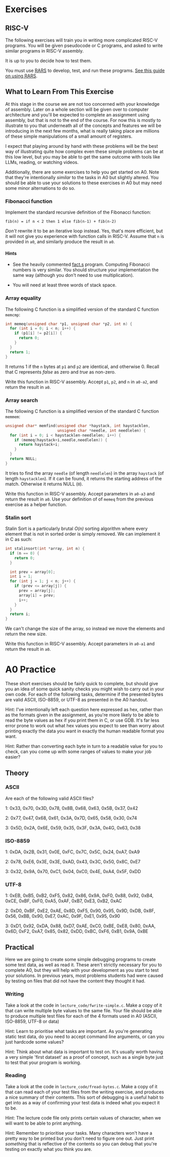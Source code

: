 # Exercises

## RISC-V

The following exercises will train you in writing more
complicated RISC-V programs.
You will be given pseudocode or C programs, and asked to write similar
programs in RISC-V assembly.

It is up to you to decide how to test them.

You must use [RARS](https://github.com/TheThirdOne/rars) to develop,
test, and run these programs.  [See this guide on using
RARS](../../tools/rars.md).

## What to Learn From This Exercise
At this stage in the course we are not too concerned with your knowledge of 
assembly. Later on a whole section will be given over to computer architecture
and you'll be expected to complete an assignment using assembly, but that is 
not to the end of the course. For now this is mostly to illustrate to you that
underneath all of the concepts and features we will be introducing in the next
few months, what is really taking place are millions of these simple 
manipulations of a small amount of registers. 

I expect that playing around by hand with these problems will be the best way
of illustrating quite how complex even these simple problems can be at this low
level, but you may be able to get the same outcome with tools like LLMs, 
reading, or watching videos.

Additionally, there are some exercises to help you get started on A0. Note that
they're intentionally _similar_ to the tasks in A0 but slightly altered. You 
should be able to use your solutions to these exercises in A0 but may need some
minor alternations to do so. 

### Fibonacci function

Implement the standard recursive definition of the Fibonacci function:

    fib(n) = if n < 2 then 1 else fib(n-1) + fib(n-2)

*Don't* rewrite it to be an iterative loop instead.  Yes, that's more
efficient, but it will not give you experience with function calls in
RISC-V.  Assume that `n` is provided in `a0`, and similarly produce
the result in `a0`.

#### Hints

* See the heavily commented [fact.s](fact.s) program.  Computing
  Fibonacci numbers is very similar.  You should structure your
  implementation the same way (although you don't need to use
  multiplication).

* You will need at least three words of stack space.

### Array equality

The following C function is a simplified version of the standard C
function ``memcmp``:

```C
int memeq(unsigned char *p1, unsigned char *p2, int n) {
  for (int i = 0; i < n; i++) {
    if (p1[i] != p2[i]) {
      return 0;
    }
  }
  return 1;
}
```

It returns 1 if the `n` bytes at `p1` and `p2` are identical, and
otherwise 0.  Recall that C represents *false* as zero and *true* as
non-zero.

Write this function in RISC-V assembly.  Accept `p1`, `p2`, and `n` in
`a0-a2`, and return the result in `a0`.

### Array search

The following C function is a simplified version of the standard C
function `memmem`:

```C
unsigned char* memfind(unsigned char *haystack, int haystacklen,
                       unsigned char *needle, int needlelen) {
  for (int i = 0; i < haystacklen-needlelen; i++) {
    if (memeq(haystack+i,needle,needlelen)) {
      return haystack+i;
    }
  }
  return NULL;
}
```

It tries to find the array `needle` (of length `needlelen`) in the
array `haystack` (of length `haystacklen`).  If it can be found, it
returns the starting address of the match.  Otherwise it returns NULL
(`0`).

Write this function in RISC-V assembly.  Accept parameters in `a0-a3`
and return the result in `a0`.  Use your definition of of `memeq` from
the previous exercise as a helper function.

### Stalin sort

Stalin Sort is a particularly brutal *O(n)* sorting algorithm where
every element that is not in sorted order is simply removed.  We can
implement it in C as such:

```C
int stalinsort(int *array, int n) {
  if (n == 0) {
    return 0;
  }

  int prev = array[0];
  int i = 1;
  for (int j = 1; j < n; j++) {
    if (prev <= array[j]) {
      prev = array[j];
      array[i] = prev;
      i++;
    }
  }
  return i;
}
```

We can't change the size of the array, so instead we move the elements
and return the new size.

Write this function in RISC-V assembly.  Accept parameters in `a0-a1`
and return the result in `a0`.

# A0 Practice
These short exercises should be fairly quick to complete, but should give you
an idea of some quick sanity checks you might wish to carry out in your own 
code. For each of the following tasks, determine if the presented bytes are
valid ASCII, ISO-8859, or UTF-8 as presented in the A0 handout.

Hint: I've intentionally left each question here expressed as hex, rather 
than as the formats given in the assignment, as you're more likely to be able 
to read the byte values as hex if you print them in C, or use GDB. It's far 
less error prone to work out what hex values you expect to see than worry about
printing exactly the data you want in exactly the human readable format you 
want.

Hint: Rather than converting each byte in turn to a readable value for you to
check, can you come up with some ranges of values to make your job easier?

## Theory

### ASCII
Are each of the following valid ASCII files? 

1: 
    0x33, 0x70, 0x3D, 0x78, 0x8B, 0x68, 0x63, 0x5B, 0x37, 0x42

2:
    0x77, 0x47, 0x68, 0x61, 0x3A, 0x7D, 0x65, 0x58, 0x30, 0x74

3:
    0x5D, 0x2A, 0x6E, 0x59, 0x35, 0x3F, 0x3A, 0x4G, 0x63, 0x38

### ISO-8859

1:
    0xDA, 0x2B, 0x31, 0x0E, 0xFC, 0x7C, 0x5C, 0x24, 0xA7, 0xA9

2:
    0x78, 0xE6, 0x3E, 0x3E, 0xAD, 0x43, 0x3C, 0x50, 0x8C, 0xE7

3:
    0x32, 0x9A, 0x70, 0xC1, 0x04, 0xC0, 0x4E, 0xA4, 0x5F, 0xDD

### UTF-8
1:
    0xEB, 0xB5, 0xB2, 0xF5, 0x82, 0x86, 0x9A, 0xF0, 0x88, 0x92, 0xB4, 
    0xCE, 0xBF, 0xF0, 0xA5, 0xAF, 0xB7, 0xE3, 0xB2, 0xAC

2:
    0xD0, 0xBF, 0xE2, 0xAE, 0x8D, 0xF5, 0x90, 0x95, 0x9D, 0xDB, 0x8F, 
    0x56, 0xBB, 0x90, 0xE7, 0xAC, 0x9F, 0xE1, 0x95, 0x90

3:
    0xD1, 0x92, 0xDA, 0x88, 0xD7, 0xAE, 0xC0, 0xBE, 0xE8, 0x80, 0xAA, 
    0x6D, 0xF2, 0xA7, 0x85, 0x82, 0xDD, 0xBC, 0xF6, 0xB1, 0x9A, 0xBE 
  
## Practical

Here we are going to create some simple debugging programs to create some test
data, as well as read it. These aren't strictly necessary for you to complete
A0, but they will help with your development as you start to test your 
solutions. In previous years, most problems students had were caused by testing
on files that did not have the content they thought it had.

### Writing
Take a look at the code in `lecture_code/fwrite-simple.c`. Make a copy of it 
that can write multiple byte values to the same file. Your file should be able
to produce multiple test files for each of the 4 formats used in A0 (ASCII, 
ISO-8859, UTF-8 or data)

Hint: Learn to prioritise what tasks are important. As you're generating static
test data, do you need to accept command line arguments, or can you just 
hardcode some values?

Hint: Think about what data is important to test on. It's usually worth having
a very simple 'first dataset' as a proof of concept, such as a single byte just
to test that your program is working.

### Reading
Take a look at the code in `lecture_code/fread-bytes.c`. Make a copy of it that
can read each of your test files from the writing exercise, and produces a nice
summary of their contents. This sort of debugging is a useful habit to get into
as a way of confirming your test data is indeed what you expect it to be.

Hint: The lecture code file only prints certain values of character, when we 
will want to be able to print anything. 

Hint: Remember to prioritise your tasks. Many characters won't have a pretty
way to be printed but you don't need to figure one out. Just print _something_
that is reflective of the contents so you can debug that you're testing on 
exactly what you think you are.

